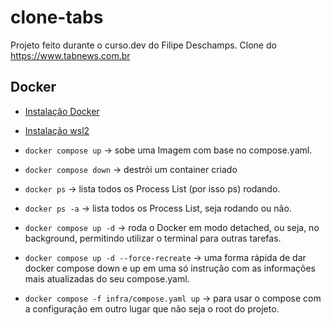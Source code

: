 # clone-tabs

Projeto feito durante o curso.dev do Filipe Deschamps. Clone do https://www.tabnews.com.br

## Docker

- [Instalação Docker](https://balta.io/blog/docker-instalacao-configuracao-e-primeiros-passos)
- [Instalação wsl2](https://www.youtube.com/watch?v=k9MF9rMJnTE)

- `docker compose up` → sobe uma Imagem com base no compose.yaml.
- `docker compose down` → destrói um container criado
- `docker ps` → lista todos os Process List (por isso ps) rodando.
- `docker ps -a` → lista todos os Process List, seja rodando ou não.
- `docker compose up -d` → roda o Docker em modo detached, ou seja, no background, permitindo utilizar o terminal para outras tarefas.
- `docker compose up -d --force-recreate` → uma forma rápida de dar docker compose down e up em uma só instrução com as informações mais atualizadas do seu compose.yaml.
- `docker compose -f infra/compose.yaml up` → para usar o compose com a configuração em outro lugar que não seja o root do projeto.

